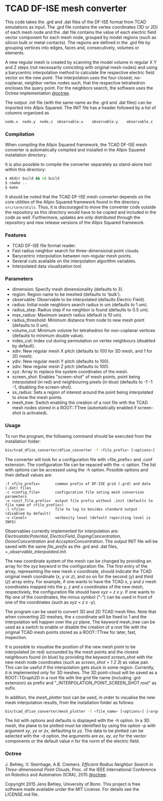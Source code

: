 # TCAD DF-ISE mesh converter
This code takes the .grd and .dat files of the DF-ISE format from TCAD simulations as input. The .grd file contains the vertex coordinates (3D or 2D) of each mesh node and the .dat file contains the value of each electric field vector component for each mesh node, grouped by model regions (such as silicon bulk or metal contacts). The regions are defined in the .grd file by grouping vertices into edges, faces and, consecutively, volumes or elements.

A new regular mesh is created by scanning the model volume in regular X Y and Z steps (not necessarily coinciding with original mesh nodes) and using a barycentric interpolation method to calculate the respective electric field vector on the new point. The interpolation uses the four closest, no-coplanar, neighbor vertex nodes such, that the respective tetrahedron encloses the query point. For the neighbors search, the software uses the Octree implementation [@octree].

The output .init file (with the same name as the .grd and .dat files) can be imported into Allpix Squared. The INIT file has a header followed by a list of columns organized as
```bash
node.x	node.y	node.z	observable.x	observable.y	observable.z
```

### Compilation

When compiling the Allpix Squared framework, the TCAD DF-ISE mesh converter is automatically compiled and installed in the Allpix Squared installation directory.

It is also possible to compile the converter separately as stand-alone tool within this directory:
```bash
$ mkdir build && cd build
$ cmake ..
$ make
```

It should be noted that the TCAD DF-ISE mesh converter depends on the core utilities of the Allpix Squared framework found in the directory `src/core/utils`. Thus, it is discouraged to move the converter code outside the repository as this directory would have to be copied and included in the code as well. Furthermore, updates are only distributed through the repository and new release versions of the Allpix Squared framework.

### Features
- TCAD DF-ISE file format reader.
- Fast radius neighbor search for three-dimensional point clouds.
- Barycentric interpolation between non-regular mesh points.
- Several cuts available on the interpolation algorithm variables.
- Interpolated data visualization tool.

### Parameters
* dimension: Specify mesh dimensionality (defaults to 3).
* region: Region name to be meshed (defaults to 'bulk').
* observable: Observable to be interpolated (defaults Electric Field).
* radius: Initial node neighbors search radius in um (defaults to 1 um).
* radius_step: Radius step if no neighbor is found (defaults to 0.5 um).
* max_radius: Maximum search radius (default is 10 um).
* radius_threshold: Minimum distance from node to new mesh point (defaults to 0 um).
* volume_cut: Minimum volume for tetrahedron for non-coplanar vertices (defaults to minimum double value).
* index_cut: Index cut during permutation on vertex neighbours (disabled by default).
* xdiv: New regular mesh X pitch (defaults to 100 for 3D mesh, and 1 for 2D mesh).
* ydiv: New regular mesh Y pitch (defaults to 100).
* zdiv: New regular mesh Z pitch (defaults to 100).
* xyz: Array to replace the system coordinates of the mesh. 
* screen_shot: Enables "screen-shot" of mesh points, point being interpolated (in red) and neighbouring pixels (in blue) (defaults to -1 -1 -1, disabling the screen-shot). 
* ss_radius: Sets a region of interest around the point being interpolated to show the mesh points.
* mesh_tree: Switch enabling the creation of a root file with the TCAD mesh nodes stored in a ROOT::TTree (automatically enabled if screen-shot is activated).

### Usage
To run the program, the following command should be executed from the installation folder:
```bash
bin/tcad_dfise_converter/dfise_converter -f <file_prefix> [<options>] [<arguments>]
```
The converter will look for a configuration file with <file_prefix> and .conf extension. The configuration file can be repaced with the -c option.
The list with options can be accessed using the -h option.
Possible options and their default values are:
```
-f <file_prefix>       common prefix of DF-ISE grid (.grd) and data (.dat) files
-c <config_file>	   configuration file seting mesh conversion parameters
-o <init_file_prefix>  output file prefix without .init (defaults to file name of <file_prefix>)
-l <file>              file to log to besides standard output (disabled by default)
-v <level>             verbosity level (default reporiting level is INFO)
```

Observables currently implemented for interpolation are: *ElectrostaticPotential*, *ElectricField*, *DopingConcentration*, *DonorConcentration* and *AcceptorConcentration*.
The output INIT file will be saved with the same *file_prefix* as the .grd and .dat files, +*_observable_interpolated.init*.

The new coordinate system of the mesh can be changed by providing an array for the *xyz* keyword in the configuration file. The first entry of the array, representing the new mesh *x* coordinate, should indicate the TCAD original mesh coordinate (*x*, *y* or *z*), and so on for the second (*y*) and third (*z*) array entry. For example, if one wants to have the TCAD *x*, *y* and *z* mesh coordinates mapped into the *y*, *z* and *x* coordinates of the new mesh, respectiviely, the configuration file should have *xyz = z x y*. If one wants to flip one of the coordinates, the minus symbol ("-") can be used in front of one of the coordinates (such as *xyz = z x -y*).  

The program can be used to convert 3D and 2D TCAD mesh files. Note that when converting 2D meshes, the *x* coordinate will be fixed to 1 and the interpolation will happen over the *yz* plane.
The keyword mesh_tree can be used as a switch to enable or disable the creation of a root file with the original TCAD mesh points stored as a ROOT::TTree for later, fast, inspection.

It is possible to visualise the position of the new mesh point to be interpolated (in red) surounded by the mesh points and the closest neighbours found (in blue) by providing the keyword *screen_shot* with the new mesh node coordinates (such as *screen_shot = 1 2 3*) as value pair. This can be useful if the interpolation gets stuck in some region. Currently, it is implemented only for 3D meshes. The 3D point-cloud will be saved as a ROOT::TGraph2D in a root file with the grid file name (including .grd extension) as prefix and "_INTERPOLATION_POINT_SCREEN_SHOT.root" as sufix.

In addition, the *mesh_plotter* tool can be used, in order to visualise the new mesh interpolation results, from the installation folder as follows:
```bash
bin/tcad_dfise_converter/mesh_plotter -f <file_name> [<options>] [<arguments>]
```
The list with options and defaults is displayed with the -h option.
In a 3D mesh, the plane to be plotted must be identified by using the option -p with argument *xy*, *yz* or *zx*, defaulting to *yz*.
The data to be plotted can be selected with the -d option, the arguments are *ex*, *ey*, *ez* for the vector components or the default value *n* for the norm of the electric field.


### Octree
J. Behley, V. Steinhage, A.B. Cremers. *Efficient Radius Neighbor Search in Three-dimensional Point Clouds*, Proc. of the IEEE International Conference on Robotics and Automation (ICRA), 2015 [@octree].

Copyright 2015 Jens Behley, University of Bonn.
This project is free software made available under the MIT License. For details see the LICENSE.md file.

[@octree]: http://jbehley.github.io/papers/behley2015icra.pdf
